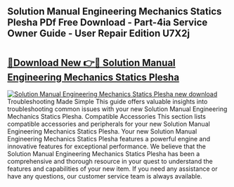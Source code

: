 ## Solution Manual Engineering Mechanics Statics Plesha PDf Free Download - Part-4ia Service Owner Guide - User Repair Edition U7X2j

# <h2><a href="http://bc58386.oget.top/?id=Solution+Manual+Engineering+Mechanics+Statics+Plesha">🔗Download New 👉🔴 Solution Manual Engineering Mechanics Statics Plesha</a></h2>

[![Solution Manual Engineering Mechanics Statics Plesha new download](https://i.imgur.com/5g1atiW.png)](http://bc58386.oget.top/?id=Solution+Manual+Engineering+Mechanics+Statics+Plesha)
Troubleshooting Made Simple This guide offers valuable insights into troubleshooting common issues with your new Solution Manual Engineering Mechanics Statics Plesha. Compatible Accessories This section lists compatible accessories and peripherals for your new Solution Manual Engineering Mechanics Statics Plesha. Your new Solution Manual Engineering Mechanics Statics Plesha features a powerful engine and innovative features for exceptional performance. We believe that the Solution Manual Engineering Mechanics Statics Plesha has been a comprehensive and thorough resource in your quest to understand the features and capabilities of your new item. If you need any assistance or have any questions, our customer service team is always available.
